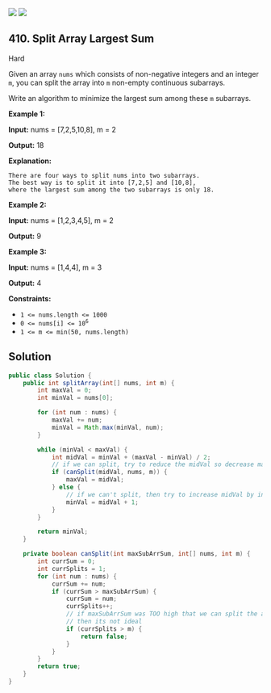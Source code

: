 [![](https://img.shields.io/github/stars/javadev/LeetCode-in-Java?label=Stars&style=flat-square)](https://github.com/javadev/LeetCode-in-Java)
[![](https://img.shields.io/github/forks/javadev/LeetCode-in-Java?label=Fork%20me%20on%20GitHub%20&style=flat-square)](https://github.com/javadev/LeetCode-in-Java/fork)

## 410\. Split Array Largest Sum

Hard

Given an array `nums` which consists of non-negative integers and an integer `m`, you can split the array into `m` non-empty continuous subarrays.

Write an algorithm to minimize the largest sum among these `m` subarrays.

**Example 1:**

**Input:** nums = [7,2,5,10,8], m = 2

**Output:** 18

**Explanation:**

    There are four ways to split nums into two subarrays.
    The best way is to split it into [7,2,5] and [10,8],
    where the largest sum among the two subarrays is only 18. 

**Example 2:**

**Input:** nums = [1,2,3,4,5], m = 2

**Output:** 9 

**Example 3:**

**Input:** nums = [1,4,4], m = 3

**Output:** 4 

**Constraints:**

*   `1 <= nums.length <= 1000`
*   <code>0 <= nums[i] <= 10<sup>6</sup></code>
*   `1 <= m <= min(50, nums.length)`

## Solution

```java
public class Solution {
    public int splitArray(int[] nums, int m) {
        int maxVal = 0;
        int minVal = nums[0];

        for (int num : nums) {
            maxVal += num;
            minVal = Math.max(minVal, num);
        }

        while (minVal < maxVal) {
            int midVal = minVal + (maxVal - minVal) / 2;
            // if we can split, try to reduce the midVal so decrease maxVal
            if (canSplit(midVal, nums, m)) {
                maxVal = midVal;
            } else {
                // if we can't split, then try to increase midVal by increasing minVal
                minVal = midVal + 1;
            }
        }

        return minVal;
    }

    private boolean canSplit(int maxSubArrSum, int[] nums, int m) {
        int currSum = 0;
        int currSplits = 1;
        for (int num : nums) {
            currSum += num;
            if (currSum > maxSubArrSum) {
                currSum = num;
                currSplits++;
                // if maxSubArrSum was TOO high that we can split the array into more that 'm' parts
                // then its not ideal
                if (currSplits > m) {
                    return false;
                }
            }
        }
        return true;
    }
}
```